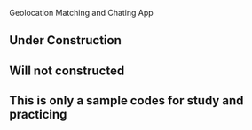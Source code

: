 Geolocation Matching and Chating App

## Under Construction

## Will not constructed

## This is only a sample codes for study and practicing
